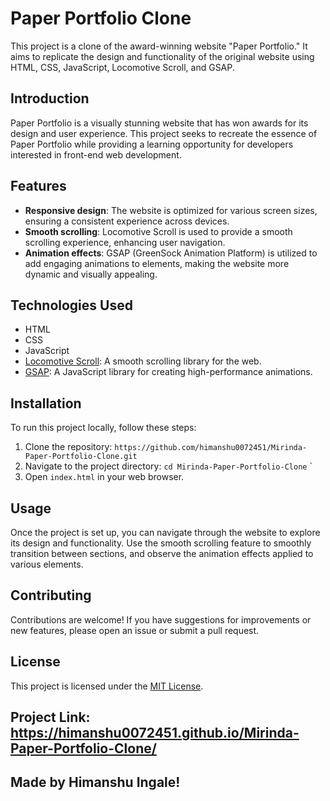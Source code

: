 # Paper Portfolio Clone

This project is a clone of the award-winning website "Paper Portfolio." It aims to replicate the design and functionality of the original website using HTML, CSS, JavaScript, Locomotive Scroll, and GSAP.

## Introduction

Paper Portfolio is a visually stunning website that has won awards for its design and user experience. This project seeks to recreate the essence of Paper Portfolio while providing a learning opportunity for developers interested in front-end web development.

## Features

- **Responsive design**: The website is optimized for various screen sizes, ensuring a consistent experience across devices.
- **Smooth scrolling**: Locomotive Scroll is used to provide a smooth scrolling experience, enhancing user navigation.
- **Animation effects**: GSAP (GreenSock Animation Platform) is utilized to add engaging animations to elements, making the website more dynamic and visually appealing.

## Technologies Used

- HTML
- CSS
- JavaScript
- [Locomotive Scroll](https://github.com/locomotivemtl/locomotive-scroll): A smooth scrolling library for the web.
- [GSAP](https://greensock.com/gsap/): A JavaScript library for creating high-performance animations.

## Installation

To run this project locally, follow these steps:

1. Clone the repository: `https://github.com/himanshu0072451/Mirinda-Paper-Portfolio-Clone.git`
2. Navigate to the project directory: `cd Mirinda-Paper-Portfolio-Clone`
`
3. Open `index.html` in your web browser.

## Usage

Once the project is set up, you can navigate through the website to explore its design and functionality. Use the smooth scrolling feature to smoothly transition between sections, and observe the animation effects applied to various elements.

## Contributing

Contributions are welcome! If you have suggestions for improvements or new features, please open an issue or submit a pull request.

## License

This project is licensed under the [MIT License](LICENSE).

## Project Link: https://himanshu0072451.github.io/Mirinda-Paper-Portfolio-Clone/
## Made by Himanshu Ingale!
